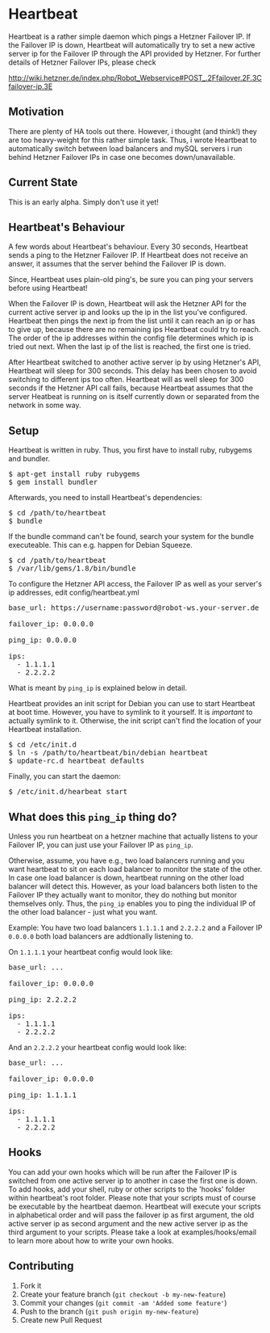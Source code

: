 
# Heartbeat

Heartbeat is a rather simple daemon which pings a Hetzner Failover IP. If the
Failover IP is down, Heartbeat will automatically try to set a new active server
ip for the Failover IP through the API provided by Hetzner. For further details
of Hetzner Failover IPs, please check

http://wiki.hetzner.de/index.php/Robot_Webservice#POST_.2Ffailover.2F.3Cfailover-ip.3E

## Motivation

There are plenty of HA tools out there. However, i thought (and think!) they
are too heavy-weight for this rather simple task. Thus, i wrote Heartbeat to
automatically switch between load balancers and mySQL servers i run behind
Hetzner Failover IPs in case one becomes down/unavailable.

## Current State

This is an early alpha. Simply don't use it yet!

## Heartbeat's Behaviour

A few words about Heartbeat's behaviour. Every 30 seconds, Heartbeat sends a
ping to the Hetzner Failover IP. If Heartbeat does not receive an answer, it
assumes that the server behind the Failover IP is down.

Since, Heartbeat uses plain-old ping's, be sure you can ping your servers
before using Heartbeat!

When the Failover IP is down, Heartbeat will ask the Hetzner API for the
current active server ip and looks up the ip in the list you've configured.
Heartbeat then pings the next ip from the list until it can reach an ip or has
to give up, because there are no remaining ips Heartbeat could try to reach.
The order of the ip addresses within the config file determines which ip is
tried out next. When the last ip of the list is reached, the first one is
tried.

After Heartbeat switched to another active server ip by using Hetzner's API,
Heartbeat will sleep for 300 seconds. This delay has been chosen to avoid
switching to different ips too often. Heartbeat will as well sleep for 300
seconds if the Hetzner API call fails, because Heartbeat assumes that the
server Heatbeat is running on is itself currently down or separated from the
network in some way.

## Setup

Heartbeat is written in ruby. Thus, you first have to install ruby, rubygems
and bundler.

<pre>
$ apt-get install ruby rubygems
$ gem install bundler
</pre>

Afterwards, you need to install Heartbeat's dependencies:

<pre>
$ cd /path/to/heartbeat
$ bundle
</pre>

If the bundle command can't be found, search your system for the bundle
executeable. This can e.g. happen for Debian Squeeze.

<pre>
$ cd /path/to/heartbeat
$ /var/lib/gems/1.8/bin/bundle
</pre>

To configure the Hetzner API access, the Failover IP as well as your server's
ip addresses, edit config/heartbeat.yml

<pre>
base_url: https://username:password@robot-ws.your-server.de

failover_ip: 0.0.0.0

ping_ip: 0.0.0.0

ips:
  - 1.1.1.1
  - 2.2.2.2
</pre>

What is meant by `ping_ip` is explained below in detail.

Heartbeat provides an init script for Debian you can use to start Heartbeat at
boot time. However, you have to symlink to it yourself. It is *important* to
actually symlink to it. Otherwise, the init script can't find the location of
your Heartbeat installation.

<pre>
$ cd /etc/init.d
$ ln -s /path/to/heartbeat/bin/debian heartbeat
$ update-rc.d heartbeat defaults
</pre>

Finally, you can start the daemon:

<pre>
$ /etc/init.d/hearbeat start
</pre>

## What does this `ping_ip` thing do?

Unless you run heartbeat on a hetzner machine that actually listens to your
Failover IP, you can just use your Failover IP as `ping_ip`.

Otherwise, assume, you have e.g., two load balancers running and you want
heartbeat to sit on each load balancer to monitor the state of the other.
In case one load balancer is down, heartbeat running on the other load
balancer will detect this. However, as your load balancers both listen to
the Failover IP they actually want to monitor, they do nothing but monitor
themselves only. Thus, the `ping_ip` enables you to ping the individual
IP of the other load balancer - just what you want.

Example: You have two load balancers `1.1.1.1` and `2.2.2.2` and a Failover IP
`0.0.0.0` both load balancers are addtionally listening to.

On `1.1.1.1` your heartbeat config would look like:

<pre>
base_url: ...

failover_ip: 0.0.0.0

ping_ip: 2.2.2.2

ips:
  - 1.1.1.1
  - 2.2.2.2
</pre>

And an `2.2.2.2` your heartbeat config would look like:

<pre>
base_url: ...

failover_ip: 0.0.0.0

ping_ip: 1.1.1.1

ips:
  - 1.1.1.1
  - 2.2.2.2
</pre>

## Hooks

You can add your own hooks which will be run after the Failover IP is switched
from one active server ip to another in case the first one is down. To add hooks,
add your shell, ruby or other scripts to the 'hooks' folder within heartbeat's
root folder. Please note that your scripts must of course be executable by the
heartbeat daemon. Heartbeat will execute your scripts in alphabetical order and
will pass the failover ip as first argument, the old active server ip as second
argument and the new active server ip as the third argument to your scripts.
Please take a look at examples/hooks/email to learn more about how to write your
own hooks.

## Contributing

1. Fork it
2. Create your feature branch (`git checkout -b my-new-feature`)
3. Commit your changes (`git commit -am 'Added some feature'`)
4. Push to the branch (`git push origin my-new-feature`)
5. Create new Pull Request

